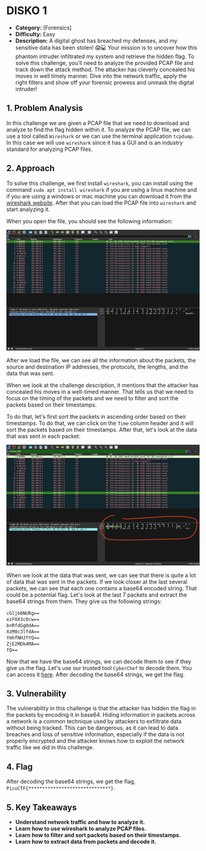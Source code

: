 # DISKO 1

- **Category:** [Forensics]
- **Difficulty:** Easy
- **Description:** A digital ghost has breached my defenses, and my sensitive data has been stolen! 😱💻 Your mission is to uncover how this phantom intruder infiltrated my system and retrieve the hidden flag. To solve this challenge, you'll need to analyze the provided PCAP file and track down the attack method. The attacker has cleverly concealed his moves in well timely manner. Dive into the network traffic, apply the right filters and show off your forensic prowess and unmask the digital intruder!

## 1. Problem Analysis

In this challenge we are given a PCAP file that we need to download and analyze to find the flag hidden within it. To analyze the PCAP file, we can use a tool called `Wireshark` or we can use the terminal application `tcpdump`. In this case we will use `wireshark` since it has a GUI and is an industry standard for analyzing PCAP files.

## 2. Approach

To solve this challenge, we first install `wireshark`, you can install using the command `sudo apt install wireshark` if you are using a linux machine and if you are using a windows or mac machine you can download it from the [wireshark website](https://www.wireshark.org/download.html). After that you can load the PCAP file into `wireshark` and start analyzing it.

When you open the file, you should see the following information:

![Screen](Images/Inital_Screen.png)

After we load the file, we can see all the information about the packets, the source and destination IP addresses, the protocols, the lengths, and the data that was sent.

When we look at the challenge description, it mentions that the attacker has concealed his moves in a well-timed manner. That tells us that we need to focus on the timing of the packets and we need to filter and sort the packets based on their timestamps.

To do that, let's first sort the packets in ascending order based on their timestamps. To do that, we can click on the `Time` column header and it will sort the packets based on their timestamps. After that, let's look at the data that was sent in each packet:

![Data](Images/Data.png)

When we look at the data that was sent, we can see that there is quite a lot of data that was sent in the packets. If we look closer at the last several packets, we can see that each one contains a base64 encoded string. That could be a potential flag. Let's look at the last 7 packets and extract the base64 strings from them. They give us the following strings:

```
cGljb0NURg==
ezF0X3c0cw==
bnRfdGg0dA==
XzM0c3lfdA==
YmhfNHJfYQ==
ZjE2MDk4MA==
fQ==
```

Now that we have the base64 strings, we can decode them to see if they give us the flag. Let's use our trusted tool `CyberChef` to decode them. You can access it [here](https://gchq.github.io/CyberChef/). After decoding the base64 strings, we get the flag.

## 3. Vulnerability

The vulnerability in this challenge is that the attacker has hidden the flag in the packets by encoding it in base64. Hiding information in packets across a network is a common technique used by attackers to exfiltrate data without being tracked. This can be dangerous, as it can lead to data breaches and loss of sensitive information, especially if the data is not properly encrypted and the attacker knows how to exploit the network traffic like we did in this challenge.

## 4. Flag

After decoding the base64 strings, we get the flag, `PicoCTF{******************************}`.

## 5. Key Takeaways

- **Understand network traffic and how to analyze it.**
- **Learn how to use wireshark to analyze PCAP files.**
- **Learn how to filter and sort packets based on their timestamps.**
- **Learn how to extract data from packets and decode it.**
